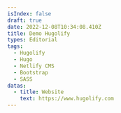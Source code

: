 ```yaml
---
isIndex: false
draft: true
date: 2022-12-08T10:34:08.410Z
title: Demo Hugolify
types: Editorial
tags:
  - Hugolify
  - Hugo
  - Netlify CMS
  - Bootstrap
  - SASS
datas:
  - title: Website
    text: https://www.hugolify.com
---
```

